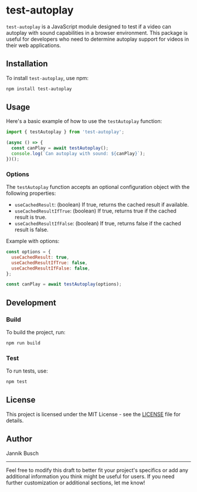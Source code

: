 # test-autoplay

`test-autoplay` is a JavaScript module designed to test if a video can autoplay with sound capabilities in a browser environment. This package is useful for developers who need to determine autoplay support for videos in their web applications.

## Installation

To install `test-autoplay`, use npm:

```bash
npm install test-autoplay
```

## Usage

Here's a basic example of how to use the `testAutoplay` function:

```javascript
import { testAutoplay } from 'test-autoplay';

(async () => {
  const canPlay = await testAutoplay();
  console.log(`Can autoplay with sound: ${canPlay}`);
})();
```

### Options

The `testAutoplay` function accepts an optional configuration object with the following properties:

- `useCachedResult`: (boolean) If true, returns the cached result if available.
- `useCachedResultIfTrue`: (boolean) If true, returns true if the cached result is true.
- `useCachedResultIfFalse`: (boolean) If true, returns false if the cached result is false.

Example with options:

```javascript
const options = {
  useCachedResult: true,
  useCachedResultIfTrue: false,
  useCachedResultIfFalse: false,
};

const canPlay = await testAutoplay(options);
```

## Development

### Build

To build the project, run:

```bash
npm run build
```

### Test

To run tests, use:

```bash
npm test
```

## License

This project is licensed under the MIT License - see the [LICENSE](LICENSE) file for details.

## Author

Jannik Busch

---

Feel free to modify this draft to better fit your project's specifics or add any additional information you think might be useful for users. If you need further customization or additional sections, let me know!
